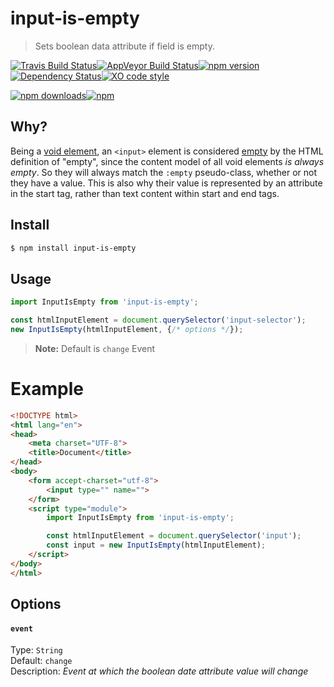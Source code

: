 # input-is-empty
> Sets boolean data attribute if field is empty.

[![Travis Build Status](https://img.shields.io/travis/Scrum/input-is-empty/master.svg?style=flat-square&label=unix)](https://travis-ci.org/Scrum/input-is-empty)[![AppVeyor Build Status](https://img.shields.io/appveyor/ci/Scrum/input-is-empty/master.svg?style=flat-square&label=windows)](https://ci.appveyor.com/project/Scrum/input-is-empty)[![npm version](https://img.shields.io/npm/v/input-is-empty.svg?style=flat-square)](https://www.npmjs.com/package/input-is-empty)[![Dependency Status](https://david-dm.org/gitscrum/input-is-empty.svg?style=flat-square)](https://david-dm.org/scrum/input-is-empty)[![XO code style](https://img.shields.io/badge/code_style-XO-5ed9c7.svg?style=flat-square)](https://github.com/xojs/xo)

[![npm downloads](https://img.shields.io/npm/dm/input-is-empty.svg?style=flat-square)](https://www.npmjs.com/package/input-is-empty)[![npm](https://img.shields.io/npm/dt/input-is-empty.svg?style=flat-square)](https://www.npmjs.com/package/input-is-empty)


## Why?
Being a [void element](http://www.w3.org/TR/html5/syntax.html#void-elements), an `<input>` element is considered [empty](http://www.w3.org/TR/html4/intro/sgmltut.html#h-3.2.1) by the HTML definition of "empty", since the content model of all void elements *is always empty*. So they will always match the `:empty` pseudo-class, whether or not they have a value. This is also why their value is represented by an attribute in the start tag, rather than text content within start and end tags.  

## Install

```bash
$ npm install input-is-empty
```

## Usage
```js
import InputIsEmpty from 'input-is-empty';

const htmlInputElement = document.querySelector('input-selector');
new InputIsEmpty(htmlInputElement, {/* options */});

```

> **Note:** Default is `change` Event

# Example

```html
<!DOCTYPE html>
<html lang="en">
<head>
    <meta charset="UTF-8">
    <title>Document</title>
</head>
<body>
    <form accept-charset="utf-8">
        <input type="" name="">
    </form>
    <script type="module">
        import InputIsEmpty from 'input-is-empty';

        const htmlInputElement = document.querySelector('input');
        const input = new InputIsEmpty(htmlInputElement);
    </script>
</body>
</html>
```

## Options

#### `event`

Type: `String`  
Default: `change`  
Description: *Event at which the boolean date attribute value will change*
